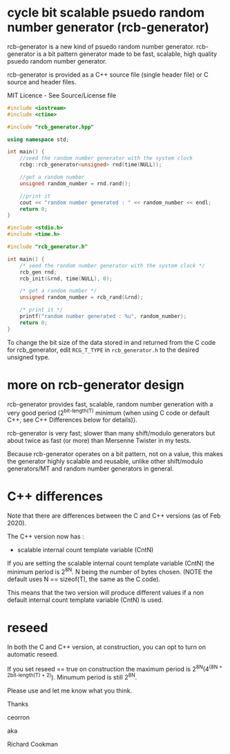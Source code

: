 # cycle bit scalable psuedo random number generator (rcb-generator)

rcb-generator is a new kind of psuedo random number generator. rcb-generator is a bit pattern generator made to be fast, scalable, high quality psuedo random number generator.

rcb-generator is provided as a C++ source file (single header file) or C source and header files.

MIT Licence - See Source/License file

```C++
#include <iostream>
#include <ctime>

#include "rcb_generator.hpp"

using namespace std;

int main() {
    //seed the random number generator with the system clock
    rcbg::rcb_generator<unsigned> rnd(time(NULL));

    //get a random number
    unsigned random_number = rnd.rand();

    //print it
    cout << "random number generated : " << random_number << endl;
    return 0;
}
```

```C
#include <stdio.h>
#include <time.h>

#include "rcb_generator.h"

int main() {
    /* seed the random number generator with the system clock */
    rcb_gen rnd;
    rcb_init(&rnd, time(NULL), 0);

    /* get a random number */
    unsigned random_number = rcb_rand(&rnd);

    /* print it */
    printf("random number generated : %u", random_number);
    return 0;
}
```

To change the bit size of the data stored in and returned from the C code for rcb_generator, edit `RCG_T_TYPE` in `rcb_generator.h` to the desired unsigned type.

# more on rcb-generator design

rcb-generator provides fast, scalable, random number generation with a very good period (2<sup>bit-length(T)</sup> minimum (when using C code or default C++, see C++ Differences below for details)).

rcb-generator is very fast; slower than many shift/modulo generators but about twice as fast (or more) than Mersenne Twister in my tests.

Because rcb-generator operates on a bit pattern, not on a value, this makes the generator highly scalable and reusable, unlike other shift/modulo generators/MT and random number generators in general.

# C++ differences

Note that there are differences between the C and C++ versions (as of Feb 2020).

The C++ version now has :
 - scalable internal count template variable (CntN)

If you are setting the scalable internal count template variable (CntN) the minimum period is 2<sup>8N</sup>. N being the number of bytes chosen. (NOTE the default uses N == sizeof(T), the same as the C code).

This means that the two version will produce different values if a non default internal count template variable (CntN) is used.

# reseed

In both the C and C++ version, at construction, you can opt to turn on automatic reseed.

If you set reseed == true on construction the maximum period is 2<sup>8N</sup>(4<sup>(8N + 2bit-length(T) + 2)</sup>). Minumum period is still 2<sup>8N</sup>.

Please use and let me know what you think.

Thanks

ceorron

aka

Richard Cookman
